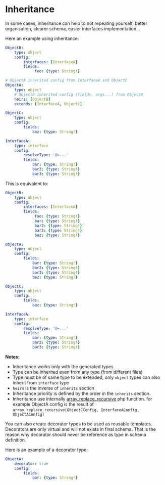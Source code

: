 Inheritance
===========

In some cases, inheritance can help to not repeating yourself, better organisation,
clearer schema, easier interfaces implementation...

Here an example using inheritance:

```yaml
ObjectB:
    type: object
    config:
        interfaces: [InterfaceA]
        fields:
             foo: {type: String!}

# ObjectA inherited config from InterfaceA and ObjectC
ObjectA:
    type: object
    # ObjectB inherited config (fields, args...) from ObjectA
    heirs: [ObjectB]
    extends: [InterfaceA, ObjectC]

ObjectC:
    type: object
    config:
        fields:
            baz: {type: String!}

InterfaceA:
    type: interface
    config:
        resolveType: '@=...'
        fields:
            bar: {type: String!}
            bar2: {type: String!}
            bar3: {type: String!}
```

This is equivalent to:

```yaml
ObjectB:
    type: object
    config:
        interfaces: [InterfaceA]
        fields:
             foo: {type: String!}
             bar: {type: String!}
             bar2: {type: String!}
             bar3: {type: String!}
             baz: {type: String!}

ObjectA:
    type: object
    config:
        fields:
            bar: {type: String!}
            bar2: {type: String!}
            bar3: {type: String!}
            baz: {type: String!}

ObjectC:
    type: object
    config:
        fields:
            baz: {type: String!}

InterfaceA:
    type: interface
    config:
        resolveType: '@=...'
        fields:
            bar: {type: String!}
            bar2: {type: String!}
            bar3: {type: String!}
```

**Notes:**
 * Inheritance works only with the generated types
 * Type can be inherited even from any type (from different files)
  * Type must be of same type to be extended, only `object` types can also inherit from
    `interface` type
 * `heirs` is the inverse of `inherits` section
 * Inheritance priority is defined by the order in the `inherits` section.
 * Inheritance use internally [array_replace_recursive](http://php.net/manual/en/function.array-replace-recursive.php) php function.
   for example ObjectA config is the result of
   `array_replace_recursive(ObjectCConfig, InterfaceAConfig, ObjectAConfig)`

You can also create decorator types to be used as reusable templates.
Decorators are only virtual and will not exists in final schema.
That is the reason why decorator should never be reference as type in schema definition.

Here is an example of a decorator type:

```yaml
ObjectA:
    decorator: true
    config:
        fields:
            bar: {type: String!}
```
